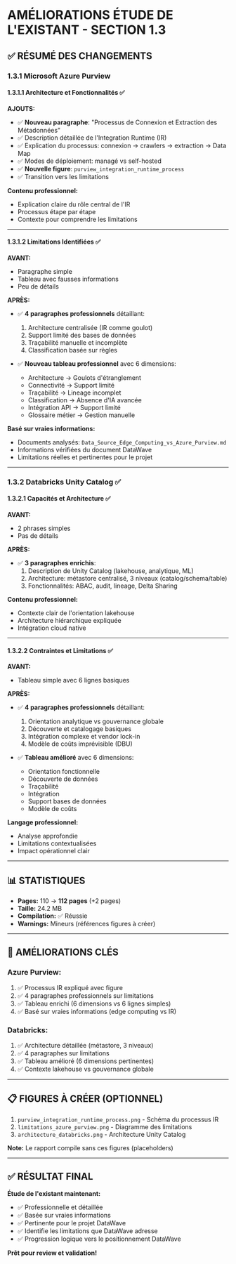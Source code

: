 # AMÉLIORATIONS ÉTUDE DE L'EXISTANT - SECTION 1.3

## ✅ RÉSUMÉ DES CHANGEMENTS

### **1.3.1 Microsoft Azure Purview**

#### **1.3.1.1 Architecture et Fonctionnalités** ✅

**AJOUTS:**
- ✅ **Nouveau paragraphe**: "Processus de Connexion et Extraction des Métadonnées"
- ✅ Description détaillée de l'Integration Runtime (IR)
- ✅ Explication du processus: connexion → crawlers → extraction → Data Map
- ✅ Modes de déploiement: managé vs self-hosted
- ✅ **Nouvelle figure**: `purview_integration_runtime_process`
- ✅ Transition vers les limitations

**Contenu professionnel:**
- Explication claire du rôle central de l'IR
- Processus étape par étape
- Contexte pour comprendre les limitations

---

#### **1.3.1.2 Limitations Identifiées** ✅

**AVANT:** 
- Paragraphe simple
- Tableau avec fausses informations
- Peu de détails

**APRÈS:**
- ✅ **4 paragraphes professionnels** détaillant:
  1. Architecture centralisée (IR comme goulot)
  2. Support limité des bases de données
  3. Traçabilité manuelle et incomplète
  4. Classification basée sur règles

- ✅ **Nouveau tableau professionnel** avec 6 dimensions:
  - Architecture → Goulots d'étranglement
  - Connectivité → Support limité
  - Traçabilité → Lineage incomplet
  - Classification → Absence d'IA avancée
  - Intégration API → Support limité
  - Glossaire métier → Gestion manuelle

**Basé sur vraies informations:**
- Documents analysés: `Data_Source_Edge_Computing_vs_Azure_Purview.md`
- Informations vérifiées du document DataWave
- Limitations réelles et pertinentes pour le projet

---

### **1.3.2 Databricks Unity Catalog** ✅

#### **1.3.2.1 Capacités et Architecture** ✅

**AVANT:** 
- 2 phrases simples
- Pas de détails

**APRÈS:**
- ✅ **3 paragraphes enrichis**:
  1. Description de Unity Catalog (lakehouse, analytique, ML)
  2. Architecture: métastore centralisé, 3 niveaux (catalog/schema/table)
  3. Fonctionnalités: ABAC, audit, lineage, Delta Sharing

**Contenu professionnel:**
- Contexte clair de l'orientation lakehouse
- Architecture hiérarchique expliquée
- Intégration cloud native

---

#### **1.3.2.2 Contraintes et Limitations** ✅

**AVANT:**
- Tableau simple avec 6 lignes basiques

**APRÈS:**
- ✅ **4 paragraphes professionnels** détaillant:
  1. Orientation analytique vs gouvernance globale
  2. Découverte et catalogage basiques
  3. Intégration complexe et vendor lock-in
  4. Modèle de coûts imprévisible (DBU)

- ✅ **Tableau amélioré** avec 6 dimensions:
  - Orientation fonctionnelle
  - Découverte de données
  - Traçabilité
  - Intégration
  - Support bases de données
  - Modèle de coûts

**Langage professionnel:**
- Analyse approfondie
- Limitations contextualisées
- Impact opérationnel clair

---

## 📊 STATISTIQUES

- **Pages:** 110 → **112 pages** (+2 pages)
- **Taille:** 24.2 MB
- **Compilation:** ✅ Réussie
- **Warnings:** Mineurs (références figures à créer)

---

## 🎯 AMÉLIORATIONS CLÉS

### **Azure Purview:**
1. ✅ Processus IR expliqué avec figure
2. ✅ 4 paragraphes professionnels sur limitations
3. ✅ Tableau enrichi (6 dimensions vs 6 lignes simples)
4. ✅ Basé sur vraies informations (edge computing vs IR)

### **Databricks:**
1. ✅ Architecture détaillée (métastore, 3 niveaux)
2. ✅ 4 paragraphes sur limitations
3. ✅ Tableau amélioré (6 dimensions pertinentes)
4. ✅ Contexte lakehouse vs gouvernance globale

---

## 📋 FIGURES À CRÉER (OPTIONNEL)

1. `purview_integration_runtime_process.png` - Schéma du processus IR
2. `limitations_azure_purview.png` - Diagramme des limitations
3. `architecture_databricks.png` - Architecture Unity Catalog

**Note:** Le rapport compile sans ces figures (placeholders)

---

## ✅ RÉSULTAT FINAL

**Étude de l'existant maintenant:**
- ✅ Professionnelle et détaillée
- ✅ Basée sur vraies informations
- ✅ Pertinente pour le projet DataWave
- ✅ Identifie les limitations que DataWave adresse
- ✅ Progression logique vers le positionnement DataWave

**Prêt pour review et validation!**
